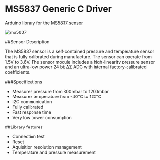 # MS5837 Generic C Driver
Arduino library for the [MS5837 sensor](http://www.te.com/usa-en/product-CAT-BLPS0037.html)

![ms5837](http://www.te.com/content/dam/te-com/catalog/part/CAT/BLP/S00/CAT-BLPS0017-t1.jpg/jcr:content/renditions/product-details.png)

##Sensor Description

The MS5837 sensor is a self-contained pressure and temperature sensor that is  fully calibrated during manufacture. The sensor can operate from 1.5V to 3.6V. The sensor module includes a high-linearity pressure sensor and an ultra-low power 24 bit ΔΣ ADC with internal factory-calibrated coefficients.

###Specifications
* Measures pressure from 300mbar to 1200mbar
*	Measures temperature from -40°C to 125°C
*	I2C communication
*	Fully calibrated
*	Fast response time
*	Very low power consumption


##Library features
* Connection test
* Reset
* Aquisition resolution management
* Temperature and pressure measurement
